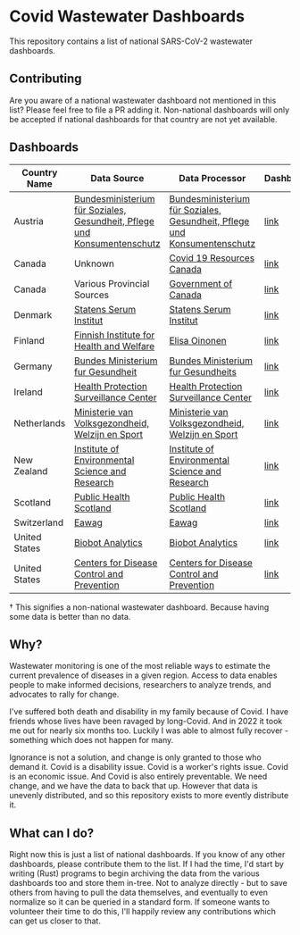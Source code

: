 # Covid Wastewater Dashboards

This repository contains a list of national SARS-CoV-2 wastewater dashboards.

## Contributing

Are you aware of a national wastewater dashboard not mentioned in this list?
Please feel free to file a PR adding it. Non-national dashboards will only be
accepted if national dashboards for that country are not yet available.

## Dashboards

| Country Name  | Data Source                                                                        | Data Processor                                                                     | Dashboard           |
| ------------- | ---------------------------------------------------------------------------------- | ---------------------------------------------------------------------------------- | ------------------- |
| Austria       | [Bundesministerium für Soziales, Gesundheit, Pflege und Konsumentenschutz][bsgpkg] | [Bundesministerium für Soziales, Gesundheit, Pflege und Konsumentenschutz][bsgpkg] | [link][austria]     |
| Canada        | Unknown                                                                            | [Covid 19 Resources Canada](https://covid19resources.ca/about-us/)                 | [link][canada]      |
| Canada        | Various Provincial Sources                                                         | [Government of Canada](govcan)                                                     | [link][canada2]     |
| Denmark       | [Statens Serum Institut][SSI]                                                      | [Statens Serum Institut][SSI]                                                      | [link][denmark]     |
| Finland       | [Finnish Institute for Health and Welfare][THL]                                    | [Elisa Oinonen](https://www.linkedin.com/in/elisaoi/)                              | [link][finland]     |
| Germany       | [Bundes Ministerium fur Gesundheit][bmg]                                           | [Bundes Ministerium fur Gesundheits][bmg]                                          | [link][germany]     |
| Ireland       | [Health Protection Surveillance Center][hpsc]                                      | [Health Protection Surveillance Center][hpsc]                                      | [link][ireland]     |
| Netherlands   | [Ministerie van Volksgezondheid, Welzijn en Sport][vws]                            | [Ministerie van Volksgezondheid, Welzijn en Sport][vws]                            | [link][netherlands] |
| New Zealand   | [Institute of Environmental Science and Research][esr]                             | [Institute of Environmental Science and Research][esr]                             | [link][nz]          |
| Scotland      | [Public Health Scotland][phs]                                                      | [Public Health Scotland][phs]                                                      | [link][scotland]    |
| Switzerland   | [Eawag][Eawag]                                                                     | [Eawag][Eawag]                                                                     | [link][switzerland] |
| United States | [Biobot Analytics](https://biobot.io/about/)                                       | [Biobot Analytics](https://biobot.io/about/)                                       | [link][usa1]        |
| United States | [Centers for Disease Control and Prevention][cdc]                                  | [Centers for Disease Control and Prevention][cdc]                                  | [link][usa2]        |

[austria]: https://abwassermonitoring.at/dashboard/
[canada2]: https://health-infobase.canada.ca/covid-19/wastewater/
[canada]: https://covid19resources.ca/covid-hazard-index
[denmark]: https://www.ssi.dk/sygdomme-beredskab-og-forskning/sygdomsovervaagning/c/covid-19---spildevandsovervaagning
[finland]: https://www.koronatilastot.fi/fi/jatevesi/
[germany]: https://corona-pandemieradar.de/de/abwasser
[ireland]: https://www.hpsc.ie/a-z/nationalwastewatersurveillanceprogramme/2024wastewatersurveillanceprogrammereports/
[netherlands]: https://coronadashboard.rijksoverheid.nl/landelijk/rioolwater
[nz]: https://poops.nz
[scotland]: https://scotland.shinyapps.io/phs-respiratory-covid-19/
[switzerland]: https://sensors-eawag.ch/sars/geneve.html
[usa1]: https://biobot.io/data/
[usa2]: https://www.cdc.gov/nwss/rv/COVID19-nationaltrend.html

[bsgpkg]: https://www.sozialministerium.at
[SSI]: https://www.ssi.dk
[THL]: https://thl.fi/en/main-page
[bmg]: https://www.bundesgesundheitsministerium.de
[vws]: https://www.rijksoverheid.nl/ministeries/ministerie-van-volksgezondheid-welzijn-en-sport
[hpsc]: https://www.hpsc.ie
[phs]: https://www.publichealthscotland.scot
[Eawag]: https://www.eawag.ch/en/
[govcan]: https://www.canada.ca
[esr]: http://www.esr.cri.nz/
[cdc]: https://www.cdc.gov

† This signifies a non-national wastewater dashboard. Because having some data
is better than no data.

## Why?

Wastewater monitoring is one of the most reliable ways to estimate the current
prevalence of diseases in a given region. Access to data enables people to make
informed decisions, researchers to analyze trends, and advocates to rally for
change.

I've suffered both death and disability in my family because of Covid. I have
friends whose lives have been ravaged by long-Covid. And in 2022 it took me out
for nearly six months too. Luckily I was able to almost fully recover -
something which does not happen for many.

Ignorance is not a solution, and change is only granted to those who demand it.
Covid is a disability issue. Covid is a worker's rights issue. Covid is an
economic issue. And Covid is also entirely preventable. We need change, and we
have the data to back that up. However that data is unevenly distributed, and so
this repository exists to more evently distribute it.

## What can I do?

Right now this is just a list of national dashboards. If you know of any other
dashboards, please contribute them to the list. If I had the time, I'd start
by writing (Rust) programs to begin archiving the data from the various dashboards
too and store them in-tree. Not to analyze directly - but to save others from
having to pull the data themselves, and eventually to even normalize so it can
be queried in a standard form. If someone wants to volunteer their time to do
this, I'll happily review any contributions which can get us closer to that.

